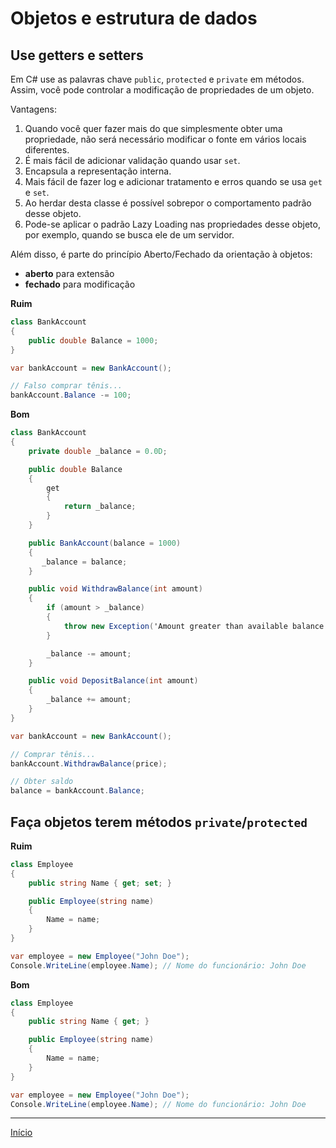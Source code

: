 # Objetos e estrutura de dados

## Use getters e setters

Em C# use as palavras chave `public`, `protected` e `private` em métodos. Assim, você pode controlar a modificação de propriedades de um objeto.

Vantagens:

1. Quando você quer fazer mais do que simplesmente obter uma propriedade, não será necessário modificar o fonte em vários locais diferentes.
1. É mais fácil de adicionar validação quando usar `set`.
1. Encapsula a representação interna.
1. Mais fácil de fazer log e adicionar tratamento e erros quando se usa `get` e `set`.
1. Ao herdar desta classe é possível sobrepor o comportamento padrão desse objeto.
1. Pode-se aplicar o padrão Lazy Loading nas propriedades desse objeto, por exemplo, quando se busca ele de um servidor.

Além disso, é parte do princípio Aberto/Fechado da orientação à objetos:

- **aberto** para extensão
- **fechado** para modificação

**Ruim**

```cs
class BankAccount
{
    public double Balance = 1000;
}

var bankAccount = new BankAccount();

// Falso comprar tênis...
bankAccount.Balance -= 100;
```

**Bom**

```cs
class BankAccount
{
    private double _balance = 0.0D;

    public double Balance
    {
        get 
        {
            return _balance;
        }
    }

    public BankAccount(balance = 1000)
    {
       _balance = balance;
    }

    public void WithdrawBalance(int amount)
    {
        if (amount > _balance)
        {
            throw new Exception('Amount greater than available balance.');
        }

        _balance -= amount;
    }

    public void DepositBalance(int amount)
    {
        _balance += amount;
    }
}

var bankAccount = new BankAccount();

// Comprar tênis...
bankAccount.WithdrawBalance(price);

// Obter saldo
balance = bankAccount.Balance;
```

## Faça objetos terem métodos `private`/`protected`

**Ruim**

```cs
class Employee
{
    public string Name { get; set; }

    public Employee(string name)
    {
        Name = name;
    }
}

var employee = new Employee("John Doe");
Console.WriteLine(employee.Name); // Nome do funcionário: John Doe
```

**Bom**

```cs
class Employee
{
    public string Name { get; }

    public Employee(string name)
    {
        Name = name;
    }
}

var employee = new Employee("John Doe");
Console.WriteLine(employee.Name); // Nome do funcionário: John Doe
```

---

[Início](csharp.md)
